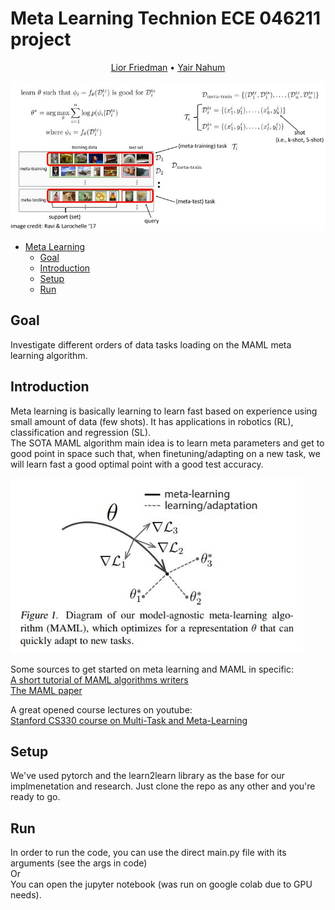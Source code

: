 # Meta Learning Technion ECE 046211 project

<p align="center">
<a href="https://github.com/lioritan">Lior Friedman</a> •
<a href="https://github.com/ynahum">Yair Nahum</a> 
</p>

![Alt text](resources/meta_learn_struct.JPG)

- [Meta Learning](#meta-learning-technion-ece-046211-project)
  * [Goal](#goal)
  * [Introduction](#introduction)
  * [Setup](#setup)
  * [Run](#run)
    
## Goal

Investigate different orders of data tasks loading on the MAML meta learning algorithm.  

## Introduction

Meta learning is basically learning to learn fast based on experience using 
small amount of data (few shots). It has applications in robotics (RL), classification and regression (SL).  
The SOTA MAML algorithm main idea is to learn meta parameters and get to
good point in space such that, when finetuning/adapting on a new task, we will learn fast a good optimal point with
a good test accuracy.

![Alt text](resources/grads.JPG)

Some sources to get started on meta learning and MAML in specific:  
<a href="https://www.youtube.com/watch?v=ByeRnmHJ-uk">A short tutorial of MAML algorithms writers</a>    
<a href="http://proceedings.mlr.press/v70/finn17a">The MAML paper</a>

A great opened course lectures on youtube:  
<a href="https://www.youtube.com/playlist?list=PLoROMvodv4rMC6zfYmnD7UG3LVvwaITY5">Stanford CS330 course on Multi-Task and Meta-Learning</a>  

## Setup

We've used pytorch and the learn2learn library as the base for our implmenetation and research. 
Just clone the repo as any other and you're ready to go.  

## Run
In order to run the code, you can use the direct main.py file with its arguments 
(see the args in code)  
Or   
You can open the jupyter notebook (was run on google colab due to GPU needs).


